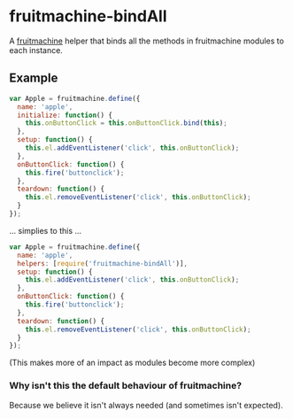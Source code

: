 # fruitmachine-bindAll

A [fruitmachine](http://github.com/ftlabs/fruitmachine) helper that binds all the methods in fruitmachine modules to each instance.

## Example

```js
var Apple = fruitmachine.define({
  name: 'apple',
  initialize: function() {
    this.onButtonClick = this.onButtonClick.bind(this);
  },
  setup: function() {
    this.el.addEventListener('click', this.onButtonClick);
  },
  onButtonClick: function() {
    this.fire('buttonclick');
  },
  teardown: function() {
    this.el.removeEventListener('click', this.onButtonClick);
  }
});
```

... simplies to this ...


```js
var Apple = fruitmachine.define({
  name: 'apple',
  helpers: [require('fruitmachine-bindAll')],
  setup: function() {
    this.el.addEventListener('click', this.onButtonClick);
  },
  onButtonClick: function() {
    this.fire('buttonclick');
  },
  teardown: function() {
    this.el.removeEventListener('click', this.onButtonClick);
  }
});
```

(This makes more of an impact as modules become more complex)

### Why isn't this the default behaviour of fruitmachine?
Because we believe it isn't always needed (and sometimes isn't expected).
